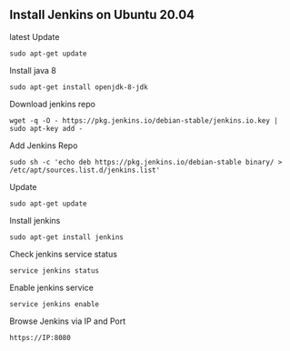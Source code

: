 ## Install Jenkins on Ubuntu 20.04 ##

latest Update 

```
sudo apt-get update
```

Install java 8
```
sudo apt-get install openjdk-8-jdk
```
Download jenkins repo
```
wget -q -O - https://pkg.jenkins.io/debian-stable/jenkins.io.key | sudo apt-key add -
```

Add Jenkins Repo

```
sudo sh -c 'echo deb https://pkg.jenkins.io/debian-stable binary/ > /etc/apt/sources.list.d/jenkins.list'
```
Update 
```
sudo apt-get update
```
Install jenkins
```
sudo apt-get install jenkins
```
Check jenkins service status
```
service jenkins status
```
Enable jenkins service
```
service jenkins enable
```
Browse Jenkins via IP and Port
```
https://IP:8080
```
